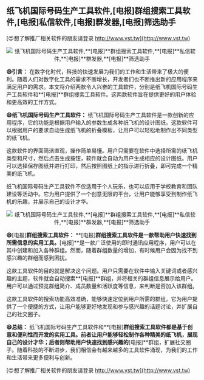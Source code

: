 ## **纸飞机国际号码生产工具软件,**[电报]**群组搜索工具软件,**[电报]**私信软件,**[电报]**群发器,**[电报]**筛选助手**

[😍想了解推广相关软件的朋友请登录 http://www.vst.tw](http://www.vst.tw)

 <center><img src="https://vst.tw/MP4/tuiguang/png/6.png" alt="纸飞机国际号码生产工具软件,**[电报]**群组搜索工具软件,**[电报]**私信软件,**[电报]**群发器,**[电报]**筛选助手"></center>

**😄引言：**
在数字化时代，科技的快速发展为我们的工作和生活带来了极大的便利。随着人们对数字化工具的需求不断增长，开发者们也不断推出新的应用程序来满足用户的需求。本文将介绍两款令人兴奋的工具软件，分别是纸飞机国际号码生产工具软件和**[电报]**群组搜索工具软件。这两款软件旨在提供更好的用户体验和更高效的工作方式。

**😄纸飞机国际号码生产工具软件：**
纸飞机国际号码生产工具软件是一款创新的应用程序，它的功能是根据用户输入的参数生成各种纸飞机的设计图纸。这款软件可以根据用户的要求自动生成纸飞机的折叠模板，让用户可以轻松地制作出不同类型的纸飞机。

这款软件的界面简洁直观，操作简单易懂。用户只需要在软件中选择所需的纸飞机类型和尺寸，然后点击生成按钮，软件就会自动为用户生成相应的设计图纸。用户可以选择保存图纸并进行打印，然后按照图纸上的指示进行折叠，即可完成一个精美的纸飞机。

纸飞机国际号码生产工具软件不仅适用于个人玩乐，也可以应用于学校教育和团队建设等活动中。它为用户提供了一个创意无限的平台，让用户能够享受到制作纸飞机的乐趣，并展示自己的设计才华。

 <center><img src="https://vst.tw/MP4/tuiguang/png/6.png" alt="纸飞机国际号码生产工具软件,**[电报]**群组搜索工具软件,**[电报]**私信软件,**[电报]**群发器,**[电报]**筛选助手"></center>

**😄**[电报]**群组搜索工具软件：**
**[电报]**群组搜索工具软件是一款帮助用户快速找到所需信息的实用工具。**[电报]**是一款广泛使用的即时通讯应用程序，用户可以在其中创建和加入各种群组。然而，随着群组数量的增加，有时候用户会因为找不到感兴趣的群组而感到困扰。

这款工具软件的目的就是解决这个问题。用户只需要在软件中输入关键词或者感兴趣的主题，软件就会自动搜索**[电报]**群组，并将相关的群组信息展示给用户。用户可以通过预览群组简介、成员数量和活跃度等信息，来判断是否加入该群组。

这款工具软件的搜索功能高效准确，能够快速定位到用户所需的群组。它为用户提供了一个便捷的方式，让用户能够更好地发现和参与感兴趣的话题讨论，并扩展自己的社交圈子。

**😄总结：**
纸飞机国际号码生产工具软件和**[电报]**群组搜索工具软件都是基于创意和便利性而开发的实用工具。前者让用户能够轻松制作各种精美的纸飞机，展现自己的设计才华；后者则帮助用户快速找到感兴趣的**[电报]**群组，扩展社交圈子。随着科技的不断进步，我们相信会有越来越多的工具软件涌现，为我们的工作和生活带来更多便利与创新。

[😍想了解推广相关软件的朋友请登录 http://www.vst.tw](http://www.vst.tw)



